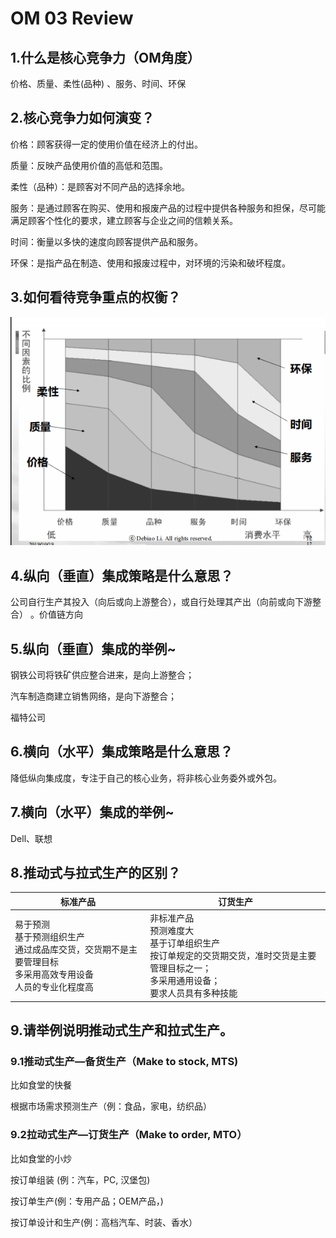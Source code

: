 # OM 03 Review


## 1.什么是核心竞争力（OM角度）
价格、质量、柔性(品种) 、服务、时间、环保

## 2.核心竞争力如何演变？ 

价格：顾客获得一定的使用价值在经济上的付出。 

质量：反映产品使用价值的高低和范围。 

柔性（品种）：是顾客对不同产品的选择余地。 

服务：是通过顾客在购买、使用和报废产品的过程中提供各种服务和担保，尽可能满足顾客个性化的要求，建立顾客与企业之间的信赖关系。 

时间：衡量以多快的速度向顾客提供产品和服务。 

环保：是指产品在制造、使用和报废过程中，对环境的污染和破坏程度。

## 3.如何看待竞争重点的权衡？ 

![image-20191113211845896](OM03Review.assets/image-20191113211845896.png)

## 4.纵向（垂直）集成策略是什么意思？

公司自行生产其投入（向后或向上游整合），或自行处理其产出（向前或向下游整合） 。价值链方向

## 5.纵向（垂直）集成的举例~ 

钢铁公司将铁矿供应整合进来，是向上游整合；

汽车制造商建立销售网络，是向下游整合；

福特公司

## 6.横向（水平）集成策略是什么意思？ 

降低纵向集成度，专注于自己的核心业务，将非核心业务委外或外包。

## 7.横向（水平）集成的举例~ 

Dell、联想

## 8.推动式与拉式生产的区别？ 

| 标准产品                                                     | 订货生产                                                     |
| ------------------------------------------------------------ | ------------------------------------------------------------ |
| 易于预测<br/>基于预测组织生产<br/>通过成品库交货，交货期不是主要管理目标<br/>多采用高效专用设备<br/>人员的专业化程度高 | 非标准产品<br/>预测难度大<br/>基于订单组织生产<br/>按订单规定的交货期交货，准时交货是主要管理目标之一；<br/>多采用通用设备；<br/>要求人员具有多种技能 |



## 9.请举例说明推动式生产和拉式生产。 

### 9.1推动式生产—备货生产（Make to stock, MTS) 

比如食堂的快餐

根据市场需求预测生产（例：食品，家电，纺织品） 



### 9.2拉动式生产—订货生产（Make to order, MTO） 

比如食堂的小炒

按订单组装 (例：汽车，PC, 汉堡包) 

按订单生产(例：专用产品；OEM产品，) 

按订单设计和生产(例：高档汽车、时装、香水）